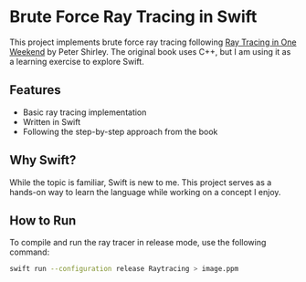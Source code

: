 # Brute Force Ray Tracing in Swift

This project implements brute force ray tracing following [Ray Tracing in One Weekend](https://raytracing.github.io/books/RayTracingInOneWeekend.html) by Peter Shirley. The original book uses C++, but I am using it as a learning exercise to explore Swift.

## Features

* Basic ray tracing implementation
* Written in Swift
* Following the step-by-step approach from the book

## Why Swift?

While the topic is familiar, Swift is new to me. This project serves as a hands-on way to learn the language while working on a concept I enjoy.

## How to Run

To compile and run the ray tracer in release mode, use the following command:

```sh
swift run --configuration release Raytracing > image.ppm
```